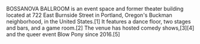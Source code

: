 BOSSANOVA BALLROOM is an event space and former theater building located at 722 East Burnside Street in Portland, Oregon's Buckman neighborhood, in the United States.[1] It features a dance floor, two stages and bars, and a game room.[2] The venue has hosted comedy shows,[3][4] and the queer event Blow Pony since 2016.[5]
